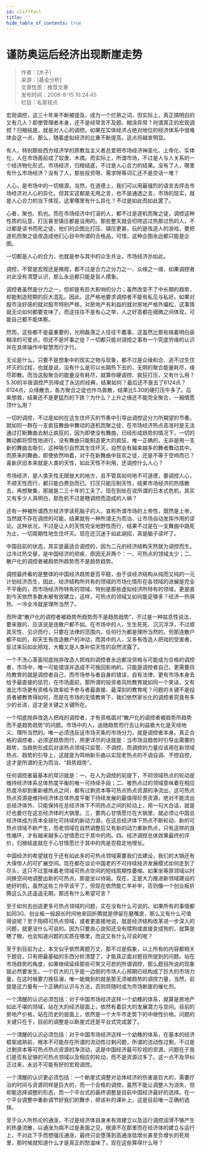 ```yaml
---
id: clifffall
title: ''
hide_table_of_contents: true
---
```


# 谨防奥运后经济出现断崖走势

> 作者：[木子] <br/>
> 来源：[基金分析] <br/>
> 文章性质：推荐文章 <br/>
> 发布时间：2008-8-15 10:24:45 <br/>
> 栏目：名家视点

宏观调控，这三十年来不断被提及，成为一个烂熟之词，但实际上，真正搞明白的又有几人？即使管理者本身，还不是经常言不及题、糊涂异常？何谓真正的宏观调控？归根结底，就是对人心的调控。如果在实体经济占绝对地位的经济体系中很难体会这一点，那么，随着虚拟经济的比重不断提高，这点将越发明显。

有人，特别那些西方经济学的原教旨主义者总爱把市场经济神圣化、上帝化、实体化，人在市场面前成了奴隶、木偶。而实际上，所谓市场，不过是人与人关系的一个经济物化形式，市场经济，归根结底，不过是人心合力的结果。没有了人，哪里有什么市场经济？没有了人，那些投资呀、需求呀等词汇还不是空话一堆？

人心，是市场中的一切根源。当然，在道德上，我们可以用最强烈的语言去抨击市场经济对人心的异化，但其实这都是无用之言，也不是通透之言。市场的现实，就是人心合力的当下体现，这里哪里有什么异化？不过是如此而如此罢了。

心者，聚也、机也。而在市场经济中打滚的人，都不过是逐机而聚之徒，调控这种性质的玩意，打压甚至镇压都是没用的。那些整天就会叨唠这过热那过热的人，不过都是读书而死之徒，他们的企图比打压、镇压更甚，玩的是改造人的游戏，要把逐机而聚之徒改造成他们心目中所谓的合格品，可惜，这种企图永远都只能是企图。

一切都是人心的合力，也就是参与其中的众生共业，市场经济亦如此。

调控，不管是宏观还是微观，都不过是合力之分力之一、众缘之一缘，如果调控者对此没有清楚认识，那么永远都只能是盲人摸象。

调控者虽然是分力之一，但却是有巨大影响的分力；虽然改变不了中长期的趋势，却能制造短期的巨大混乱。因此，这严格地要求调控者不能有私见与私好。如果对股市没好感的就对股市特别严格，对房地产有利益的就对房地产格外偏松，这事情就无论如何都要变味了。而这往往不是有心之举，人之好恶都在细微之间体现，可能自己都不能体察。

然而，这些都不是最重要的，光明磊落之人往往干蠢事，这虽然比那些揣着明白装糊涂的可爱点，但还不是坏事之徒？一切都只能对调控之事有一个究底穷缘的认识并在具体操作中智慧而行才行。

无论是什么，只要不是想象中的现实之物与现象，都不过是众缘和合、逃不过生住坏灭的过程，也就是说，没有什么是可以长期热下去的，无明的聚合能量耗尽，缘尽即散。而当这股聚合的能量没有耗尽，就算你硬调控、疯狂打压，又有什么用？5.30的半夜调控严厉得成了永远的经典，结果如何？最后还不是去了6124点？6124点，众缘散去，各方聚合之徒也作鸟兽散，结果比5.30的硬打压牛多了。后来想救，结果还不是更猛烈的下跌？为什么？上升之缘还不能完全聚合，一厢情愿顶什么用？

一切的调控，不过是如何在这生住坏灭的节奏中引导出调控这分力所期望的节奏。就如同一群在一支疯狂舞曲中舞动的逐机而聚之徒，在市场经济热点高涨时是无法通过打断舞曲去制止疯狂的，因为即使没有舞曲，已经形成趋势的情况下，一切的舞动都将惯性地进行，没有舞曲只能制造更大的疯狂。唯一正确的，无非是用一支新的舞曲去吸引，这种吸引自然其生住坏灭，自然会有越来越多的舞者舞动其中。而原来的舞曲，即使依然响着，对于在新舞曲中狂欢之徒，还是不等于空响而已？喜新厌旧本来就是人类的天性，如此天性不利用，还调控什么人心？

市场经济，是人类天性无限放大的地方，且不管其如何地不可道德，要调控人心，不顺天性而行，都只能白费劲而已。打压只能压制天性，结果市场经济的热情散去，再想聚集，那就是二三十年的工夫了。现在到处在说所谓的日本式危机，其实又有多少人真明白，那危机不过是瞎调控而造成的人祸？

还有一种被所谓西方经济学读死脑子的人，宣称所谓市场的上帝性，既然是上帝，当然就不存在调控的可能，结果就有一种所谓无为而治、让市场自动发挥作用的谬论。这种状况，不过是让人的天性完全地野性而行，结果不过是在一支舞曲中跳死为止，一切周期性地生住坏灭。现在还沉迷于如此胡招，真是脑子读坏了。

中国目前的状态，其实是最适合调控的，因为二元的经济结构天然就为调控而生。过冷过热交替，是中国经济的顽疾，原因无非两个：一、可热点的领域太少；二、散户化的调控者被趋势所趋势而不是趋势趋势。

调控最终看的是整体的中国经济趋势是否平稳，由于该经济结构从纯而又纯的一元计划经济而生，因此，经济结构所共有的领域的市场化情形在各领域的进展是完全不平衡的，而市场经济所特有的领域、特别是那些虚拟经济所特有的领域，更是直到今天依然多数未被有效建立，这样，可热点的领域又如何能足够多？经济一热俱热、一冷全冷就是理所当然了。

而所谓“散户化的调控者被趋势所趋势而不是趋势趋势”，不过是一种姑息性说法，要来狠的，应该说是连散户都不如。在市场中的人，生生死死、沉沉浮浮，不过顺其天性、见识而行，只要在法律的范围内，任何行为都是理所当然的。但那连散户都不如的，却天生有改造散户的冲动，而其中的人，又多有改造人把戏的受害者，反过来玩如此把戏，大概又是人类补偿天性的自然流露了。

一个不洗心革面彻底抛弃改造人把戏的调控者永远都没资格与可能成为合格的调控者，市场中，唯一可能错误并造成不可挽回影响的，只能是调控者自己，更需要风险教育的就是调控者自己，而市场参与者自身的错误，自有法律、更有市场本身去给予最直接的惩罚，在市场面前，那所谓的投资者风险教育就如同一个笑话，又有谁比市场更有资格与效率给予参与者最直接、最深刻的教育呢？问题的关键不是投资者被教育得如何，而是在市场的无情教育下，我们依然家长化的调控者究竟有多少的长进，这才是关键之关键所在。

一个彻底抛弃改造人把戏的调控者，才有资格面对“散户化的调控者被趋势所趋势而不是趋势趋势”的问题。市场中的人，追随趋势而行去让利益极大化是天经地义、理所当然的。唯一必须违反这市场天条的市场分力，就是调控者本身。真正合格的调控者，必须逆趋势而行，用更详尽的话就是：当市场没趋势时引导出需要的趋势，当趋势形成后对该热点领域只监管、不调控，而调控的力量应该用在新领域热点、趋势的引导上，这就是为鸣响新乐曲以实现老热点的不调自调、不控自控，这才是所谓的无为而治、“趋势趋势”。

任何调控者最基本的常识就是：一、在人为调控的前提下，不同领域热点的轮动是维持经济体系总体热度平衡的唯一可持续手段；二、被热点过的领域意味着在相应热度冷却到重新被热点之间，都有过剩资本等可热点热点资源的净流出，这可热点热点资源是维持经济体总体热度平衡下持续发展的最值得珍贵资源，绝对不能流出总经济体外、只能保持在总经济体下不同热点之间的轮动上，用一句大白话，就是烂也要烂在这总经济体的大锅里。三、要肉心甘情愿烂在大锅里，就必须让中国总经济体成为资本全球化可持续的新动力源，在这总经济体下热点不断轮动、新的可热点领域不断产生，而老领域在自然调整后又有新的动力重新热点，只有这样的良性循环，才有越来越多心甘情愿烂于其中的肉。四、经济调控总体效果最终的评价，归根结底就在于心甘情愿烂于其中的肉是否稳定地增长。

中国经济的希望就在于还有如此多的可热点领域需要我们去建设，我们的大锅还有大得惊人的可扩展空间。现在都在谈论中国老的不可持续经济发展模式如何走到了尽头，这只不过意味着老领域可热点空间的短线周期性萎缩，如果坐等原领域以时间换空间地调整出新的可热点，那是坐以待毙。现在，正是大力推进新领域建设的绝好时机，虽然这些工作早该干了，但现在依然能亡羊补牢，否则像一个创业板折腾这么久还遥遥无期，那还有什么希望可言？

至于如何去创造更多可热点领域的问题，实在没有什么可说的。如果所有的事情都如同3G、创业板一般超长时间地来回折腾就是停留在磨嘴皮，那么又有什么可值得说呢？至于阻碍可热点领域，或者更直接地说，就是经济结构改革进一步深入的问题，就更没什么可说的。因为只要良心良知还没有喂狗或直接变成狗的，就算是瞎了眼，也会知道问题的实质在哪里，而这又有什么可说的呢？

至于到目前为止，本文似乎依然离题万丈，那不过是假象，以上所有的内容都相关于题目，只有把最基础的东西分析清楚了，才能真正面对题目所提到的问题。站在市场趋势的角度，如果继续延续那些可笑又可悲的所谓调控，那么题目所说的现象就必然要发生。一个巨大的几乎是一边倒的市场人心预期已经构成了巨大的市场力量，在这时候要力挽狂澜，唯一能做到的就是那无须被趋势的调控力量，当然，前提是这力量有一个正确的认识与方法，否则将随时成为市场断崖的催化剂。

一个清醒的认识必须包括：对于中国市场经济这样一个幼稚的体系，就算是房地产如此不堪的领域，站在大的经济层面上，依然有着巨大的发展潜力与空间。目前的房地产价格，站在历史的层面上，依然是一个大牛市走势下的中继性价格。问题的关键只在于，目前的调整是以断崖式还是平台式完成罢了。

一个清醒的认识必须包括：对于中国市场经济这样一个幼稚的体系，在基本的经济框架成熟前，根本不可能存在所谓的流动性过剩问题，所谓的流动性过剩，不过是过剩资本等可热点热点资源的净流动，这是中国经济最可珍视的资源，问题在于我们是否有足够的可热点领域以及相应的轮动，而不是资源过多了。这一点不及早纠正过来，永远不可能有好的宏观调控。

一个清醒的认识更必须包括：一个断崖式调整对总体经济的伤害是巨大的，需要疗治的时间与资源同样是巨大的，而一个合格的调控，虽然不能让调整人为消失，但却能选择调整的形态，而一个平台式的最终调整是目前中国经济最好的选择。在一个平台调整中重新调节好我们的舞步，把该补的课补上，这是目前唯一正确的选择。

至于众人所热论的通涨，不过是经济体自身未有效建立以及运行调控润滑不够产生的热量流散，以通涨为病不过是表面之见，根源不在那里而在经济体的建立与运行上，不对此下手而想强压通涨，最终只会堕落到高通涨低增长甚至负增长的死局里，那时候就知道什么才是真正的愁滋味了，现在这些算得什么呀？
